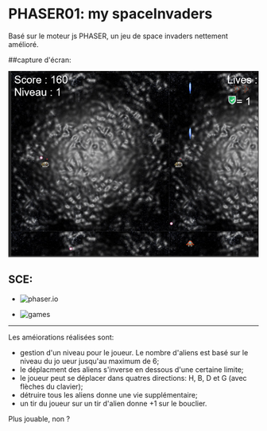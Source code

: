 # PHASER01: my spaceInvaders

Basé sur le moteur js PHASER, un jeu de space invaders nettement amélioré.

##capture d'écran:

![screenshot](./copieEcran.png)

## SCE:
 - ![phaser.io](https://www.phaser.io/phaser3)
 
 - ![games](https://www.phaser.io/examples/v2/category/games)

----
Les améiorations réalisées sont:
 - gestion d'un  niveau pour le joueur.
Le nombre d'aliens est basé sur le niveau du jo ueur jusqu'au maximum de 6; 
 - le déplacment des aliens s'inverse en dessous d'une certaine limite;
 - le joueur peut se déplacer dans quatres directions: H, B, D et G (avec flèches du clavier);
 - détruire tous les aliens donne une vie supplémentaire;
 - un tir du joueur sur un tir d'alien donne +1 sur le bouclier.
 
 Plus jouable, non ?
 
 
